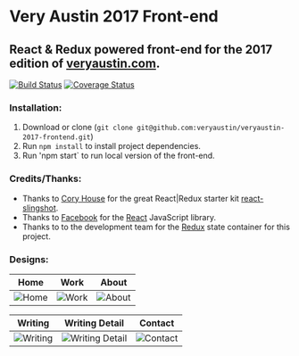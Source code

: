 # Very Austin 2017 Front-end

## React & Redux powered front-end for the 2017 edition of [veryaustin.com](http://veryaustin.com).

[![Build Status](https://travis-ci.org/veryaustin/veryaustin-2017-frontend.svg?branch=master)](https://travis-ci.org/veryaustin/veryaustin-2017-frontend) [![Coverage Status](https://coveralls.io/repos/github/veryaustin/veryaustin-2017-frontend/badge.svg?branch=master)](https://coveralls.io/github/veryaustin/veryaustin-2017-frontend?)

### Installation:
1. Download or clone (`git clone git@github.com:veryaustin/veryaustin-2017-frontend.git`)
2. Run `npm install` to install project dependencies.
3. Run 'npm start` to run local version of the front-end.

### Credits/Thanks:
*  Thanks to [Cory House](http://www.bitnative.com/) for the great React|Redux starter kit [react-slingshot](https://github.com/coryhouse/react-slingshot).
*  Thanks to [Facebook](http://facebook.com) for the [React](https://github.com/facebook/react) JavaScript library.
*  Thanks to to the development team for the [Redux](http://redux.js.org/) state container for this project.

### Designs:
| Home  | Work | About |
| ------------- | ------------- | ------------- |
| ![Home](http://static.veryaustin.com/api/docs/Home.png) | ![Work](http://static.veryaustin.com/api/docs/Work.png) | ![About](http://static.veryaustin.com/api/docs/About.png)|

| Writing  | Writing Detail | Contact |
| ------------- | ------------- | ------------- |
| ![Writing](http://static.veryaustin.com/api/docs/Writing.png) | ![Writing Detail](http://static.veryaustin.com/api/docs/Writing_Detail.png) | ![Contact](http://static.veryaustin.com/api/docs/Contact.png)|
